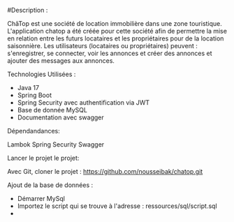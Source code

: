 #Description :

ChâTop est une société de location immobilière dans une zone touristique.
L'application chatop a été créée pour cette société afin de permettre la mise en relation entre les futurs locataires et les propriétaires pour de la location saisonnière. 
Les utilisateurs (locataires ou propriétaires) peuvent : s'enregistrer, se connecter, voir les annonces et créer des annonces et ajouter des messages aux annonces.

Technologies Utilisées :

- Java 17
- Spring Boot
- Spring Security avec authentification via JWT
- Base de donnée MySQL
- Documentation avec swagger
  
Dépendandances:

Lambok
Spring Security
Swagger


Lancer le projet le projet:

Avec Git, cloner le projet : https://github.com/nousseibak/chatop.git


Ajout de la base de données :

- Démarrer MySql
- Importez le script qui se trouve à l'adresse : ressources/sql/script.sql
-










